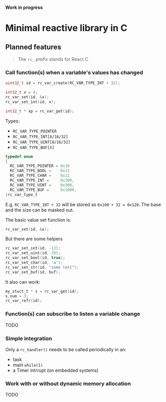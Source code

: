 **Work in progress**

# Minimal reactive library in C

## Planned features

> The `rc_` prefix stands for React C

### Call function(s) when a variable's values has changed

```c
uint32_t id = rc_var_create(RC_VAR_TYPE_INT + 32);

int32_t x = 4;
rc_var_set(id, &x);
rc_var_set_int(id, x);

int32_t * xp = rc_var_get(id);
```

Types:
- `RC_VAR_TYPE_POINTER`
- `RC_VAR_TYPE_INT[8/16/32]`
- `RC_VAR_TYPE_UINT[8/16/32]` 
- `RC_VAR_TYPE_BUF[X]`

```c
typedef enum
{
  RC_VAR_TYPE_POINTER = 0x10
  RC_VAR_TYPE_BOOL =    0x11
  RC_VAR_TYPE_CHAR =    0x12
  RC_VAR_TYPE_INT =     0x200,
  RC_VAR_TYPE_UINT =    0x300,
  RC_VAR_TYPE_BUF =     0x1000,
}rc_var_type_t
```

E.g. `RC_VAR_TYPE_INT + 32` will be stored as `0x100 + 32 = 0x120`. The base and the size can be masked out.


The basic value set function is:
```c
rc_var_set(id, &x);
```

But there are some helpers
```c
rc_var_set_int(id, -13);
rc_var_set_uint(id, 39);
rc_var_set_bool(id, true);
rc_var_set_char(id, 'a');
rc_var_set_str(id, "some text");
rc_var_set_buf(id, buf);
```

It also can work:
```c
my_stuct_t * s = rc_var_get(id);
s.num = 3;
rc_var_refr(id);
```

### Function(s) can subscribe to listen a variable change

TODO

### Simple integration

Only a `rc_handler()` needs to be called periodically in an:
- task
- main `while(1)`
- a Timer intrrupt (on embedded systems)



### Work with or without dynamic memory allocation

TODO
